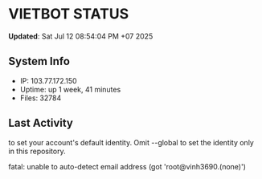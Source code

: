 # VIETBOT STATUS
**Updated**: Sat Jul 12 08:54:04 PM +07 2025

## System Info
- IP: 103.77.172.150
- Uptime: up 1 week, 41 minutes
- Files: 32784

## Last Activity

to set your account's default identity.
Omit --global to set the identity only in this repository.

fatal: unable to auto-detect email address (got 'root@vinh3690.(none)')
